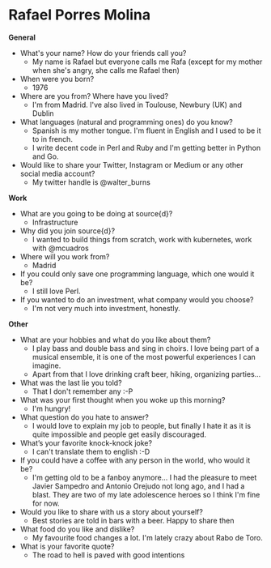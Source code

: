 # Rafael Porres Molina

**General**
- What's your name? How do your friends call you?
  - My name is Rafael but everyone calls me Rafa (except for my mother when she's angry, she calls me Rafael then)
- When were you born?
  - 1976
- Where are you from? Where have you lived?
  - I'm from Madrid. I've also lived in Toulouse, Newbury (UK) and Dublin
- What languages (natural and programming ones) do you know?
  - Spanish is my mother tongue. I'm fluent in English and I used to be it to in french.
  - I write decent code in Perl and Ruby and I'm getting better in Python and Go.
- Would like to share your Twitter, Instagram or Medium or any other social media account?
  - My twitter handle is @walter_burns

**Work**
- What are you going to be doing at source{d}?
  - Infrastructure
- Why did you join source{d}?
  - I wanted to build things from scratch, work with kubernetes, work with @mcuadros
- Where will you work from?
  - Madrid
- If you could only save one programming language, which one would it be?
  - I still love Perl.
- If you wanted to do an investment, what company would you choose?
  - I'm not very much into investment, honestly.

**Other**
- What are your hobbies and what do you like about them?
  - I play bass and double bass and sing in choirs. I love being part of a musical ensemble, it is one of the most powerful experiences I can imagine.
  - Apart from that I love drinking craft beer, hiking, organizing parties...
- What was the last lie you told?
  - That I don't remember any :-P
- What was your first thought when you woke up this morning?
  - I'm hungry!
- What question do you hate to answer?
  - I would love to explain my job to people, but finally I hate it as it is quite impossible and people get easily discouraged.
- What’s your favorite knock-knock joke?
  - I can't translate them to english :-D
- If you could have a coffee with any person in the world, who would it be?
  - I'm getting old to be a fanboy anymore... I had the pleasure to meet Javier Sampedro and Antonio Orejudo not long ago, and I had a blast. They are two of my late adolescence heroes so I think I'm fine for now.
- Would you like to share with us a story about yourself?
  - Best stories are told in bars with a beer. Happy to share then
- What food do you like and dislike?
  - My favourite food changes a lot. I'm lately crazy about Rabo de Toro.
- What is your favorite quote?
  - The road to hell is paved with good intentions
